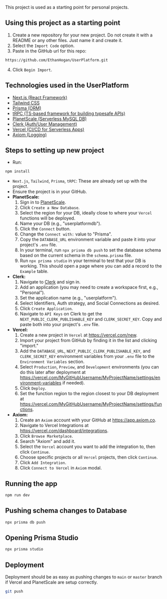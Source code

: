 This project is used as a starting point for personal projects.

## Using this project as a starting point
1. Create a new repository for your new project. Do not create it with a README or any other files. Just name it and create it.
2. Select the `Import Code` option.
3. Paste in the GitHub url for this repo:
```sh
https://github.com/EthanHogan/UserPlatform.git
```
4. Click `Begin Import`.

## Technologies used in the UserPlatform
- [Next.js (React Framework)](https://nextjs.org)
- [Tailwind CSS](https://tailwindcss.com)
- [Prisma (ORM)](https://prisma.io)
- [tRPC (TS-based framework for building typesafe APIs)](https://trpc.io)
- [PlanetScale (Serverless MySQL DB)](https://planetscale.com)
- [Clerk (Auth/User Management)](https://clerk.com)
- [Vercel (CI/CD for Serverless Apps)](https://create.t3.gg/en/deployment/vercel)
- [Axiom (Logging)](https://app.axiom.co)

## Steps to setting up new project
- Run: 
```sh
npm install
```
- `Next.js`, `Tailwind`, `Prisma`, `tRPC`: These are already set up with the project.
- Ensure the project is in your GitHub.
- **PlanetScale:**
    1. Sign in to [PlanetScale](https://planetscale.com).
    2. Click `Create a New Database`.
    3. Select the region for your DB, ideally close to where your `Vercel` functions will be deployed.
    4. Name your DB (e.g., "userplatformdb").
    5. Click the `Connect` button.
    6. Change the `Connect with:` value to "Prisma".
    7. Copy the `DATABASE_URL` environment variable and paste it into your project's `.env` file.
    8. In your terminal, run `npx prisma db push` to set the database schema based on the current schema in the `schema.prisma` file.
    9. Run `npx prisma studio` in your terminal to test that your DB is working. This should open a page where you can add a record to the `Example` table.
- **Clerk:**
    1. Navigate to [Clerk](https://dashboard.clerk.com) and sign in.
    2. Add an application (you may need to create a workspace first, e.g., "Personal").
    3. Set the application name (e.g., "userplatform").
    4. Select Identifiers, Auth strategy, and Social Connections as desired.
    5. Click `Create Application`.
    6. Navigate to `API Keys` on Clerk to get the `NEXT_PUBLIC_CLERK_PUBLISHABLE_KEY` and `CLERK_SECRET_KEY`. Copy and paste both into your project's `.env` file.
- **Vercel:**
    1. Create a new project in `Vercel` at https://vercel.com/new.
    2. Import your project from GitHub by finding it in the list and clicking "import."
    3. Add the `DATABASE_URL`, `NEXT_PUBLIC_CLERK_PUBLISHABLE_KEY`, and `CLERK_SECRET_KEY` environment variables from your `.env` file to the `Environment Variables` section.
    4. Select `Production`, `Preview`, and `Development` environments (you can do this later after deployment at https://vercel.com/MyGitHubUsername/MyProjectName/settings/environment-variables if needed).
    5. Click `Deploy`.
    6. Set the function region to the region closest to your DB deployment at https://vercel.com/MyGitHubUsername/MyProjectName/settings/functions.
- **Axiom:**
    1. Create an `Axiom` account with your GitHub at https://app.axiom.co.
    2. Navigate to Vercel Integrations at https://vercel.com/dashboard/integrations.
    3. Click `Browse Marketplace`.
    4. Search "Axiom" and add it.
    5. Select the `Vercel` account you want to add the integration to, then click `Continue`.
    6. Choose specific projects or all `Vercel` projects, then click `Continue`.
    7. Click `Add Integration`.
    8. Click `Connect to Vercel` in `Axiom` modal.

## Running the app 
```sh
npm run dev
```

## Pushing schema changes to Database
```sh
npx prisma db push
```

## Opening Prisma Studio
```sh
npx prisma studio
```

## Deployment
Deployment should be as easy as pushing changes to `main` or `master` branch if Vercel and PlanetScale are setup correctly.
```sh
git push
```
